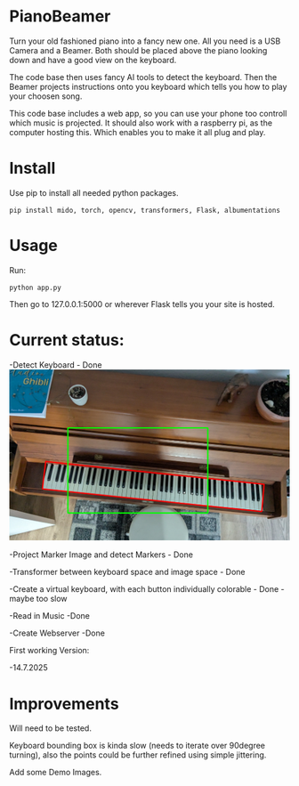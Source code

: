 # PianoBeamer

Turn your old fashioned piano into a fancy new one. All you need is a USB Camera and a Beamer. Both should be placed above the piano looking down and have a good view on the keyboard. 

The code base then uses fancy AI tools to detect the keyboard. Then the Beamer projects instructions onto you keyboard which tells you how to play your choosen song.

This code base includes a web app, so you can use your phone too controll which music is projected. It should also work with a raspberry pi, as the computer hosting this. Which enables you to make it all plug and play.

# Install

Use pip to install all needed python packages.

```
pip install mido, torch, opencv, transformers, Flask, albumentations
```
# Usage

Run:

```
python app.py
```

Then go to 127.0.0.1:5000 or wherever Flask tells you your site is hosted.

# Current status:

-Detect Keyboard - Done
![Keyboard Detection](images/keyboard_beamer_contours.png)

-Project Marker Image and detect Markers - Done

-Transformer between keyboard space and image space - Done

-Create a virtual keyboard, with each button individually colorable - Done - maybe too slow

-Read in Music -Done

-Create Webserver -Done

First working Version:

-14.7.2025


# Improvements
Will need to be tested.

Keyboard bounding box is kinda slow (needs to iterate over 90degree turning), also the points could be further refined using simple jittering.

Add some Demo Images.
